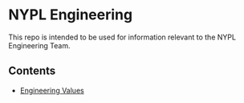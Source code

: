 # NYPL Engineering

This repo is intended to be used for information relevant to the NYPL Engineering Team.

## Contents

* [Engineering Values](values.md)